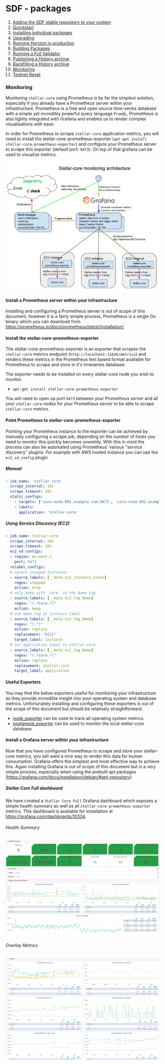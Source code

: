 # SDF - packages
  
1.  [Adding the SDF stable repository to your system](adding-the-sdf-stable-repository-to-your-system.md)
2.  [Quickstart](quickstart.md)
3.  [Installing individual packages](installing-individual-packages.md)
4.  [Upgrading](upgrading.md)
5.  [Running Horizon in production](running-horizon-in-production.md)
6.  [Building Packages](building-packages.md)
7.  [Running a Full Validator](running-a-full-validator.md)
8.  [Publishing a History archive](publishing-a-history-archive.md)
9.  [Backfilling a History archive](backfilling-a-history-archive.md)
10. [Monitoring](monitoring.md)
11. [Testnet Reset](testnet-reset.md)

### Monitoring
Monitoring `stellar-core` using Prometheus is by far the simplest solution, especially if you already have a Prometheus server within your infrastructure. Prometheus is a free and open source time-series database with a simple yet incredibly powerful query language `PromQL`, Prometheus is also tightly integrated with Grafana and enables us to render complex visualisations with ease.

In order for Prometheus to scrape `stellar-core` application metrics, you will need to install the stellar-core-prometheus-exporter (`apt-get install stellar-core-prometheus-exporter`) and configure your Prometheus server to scrape this exporter (default port: `9473`). On top of that grafana can be used to visualize metrics.

![Stellar Core Monitoring Reference Architecture](../images/stellar-core-monitoring-reference-architecture.png)

#### Install a Prometheus server within your infrastructure
Installing and configuring a Prometheus server is out of scope of this document, however it is a fairly simple process, Prometheus is a single Go binary which you can download from https://prometheus.io/docs/prometheus/latest/installation/.

#### Install the stellar-core-prometheus-exporter
The stellar-core-prometheus-exporter is an exporter that scrapes the `stellar-core` metrics endpoint (`http://localhost:11626/metrics`) and renders these metrics in the Prometheus text based format available for Prometheus to scrape and store in it's timeseries database.

The exporter needs to be installed on every stellar-core node you wish to monitor.

* `apt-get install stellar-core-prometheus-exporter`

You will need to open up port `9473` between your Prometheus server and all your `stellar-core` nodes for your Prometheus server to be able to scrape `stellar-core` metrics.

#### Point Prometheus to stellar-core-prometheus-exporter
Pointing your Prometheus instance to the exporter can be achieved by manually configuring a scrape job, depending on the number of hosts you need to monitor this quickly becomes unwieldy. With this in mind the process can also be automated using Prometheus' various "service discovery" plugins. For example with AWS hosted instance you can use the `ec2_sd_config` plugin.

##### Manual
```yaml
- job_name: 'stellar-core'
  scrape_interval: 10s
  scrape_timeout: 10s
  static_configs:
    - targets: ['core-node-001.example.com:9473', 'core-node-002.example.com:9473'] # stellar-core-prometheus-exporter default port is 9473
    - labels:
      application: 'stellar-core'
```

##### Using Service Discovery (EC2)
```yaml
- job_name: stellar-core
  scrape_interval: 10s
  scrape_timeout: 10s
  ec2_sd_configs:
  - region: eu-west-1
    port: 9473
  relabel_configs:
  # ignore stopped instances
  - source_labels: [__meta_ec2_instance_state]
    regex: stopped
    action: drop
  # only keep with `core` in the Name tag
  - source_labels: [__meta_ec2_tag_Name]
    regex: "(.*core.*)"
    action: keep
  # use Name tag as instance label
  - source_labels: [__meta_ec2_tag_Name]
    regex: "(.*)"
    action: replace
    replacement: "${1}"
    target_label: instance
  # set application label to stellar-core
  - source_labels: [__meta_ec2_tag_Name]
    regex: "(.*core.*)"
    action: replace
    replacement: stellar-core
    target_label: application
```

#### Useful Exporters

You may find the below exporters useful for monitoring your infrastructure as they provide incredible insight into your operating system and database metrics. Unfortunately installing and configuring these exporters is out of the scope of this document but should be relatively straightforward.

* [node_exporter](https://prometheus.io/docs/guides/node-exporter/) can be used to track all operating system metrics.
* [postgresql_exporter](https://github.com/wrouesnel/postgres_exporter) can be used to monitor the local stellar-core database.

#### Install a Grafana server within your infrastructure
Now that you have configured Prometheus to scrape and store your stellar-core metrics, you will want a nice way to render this data for human consumption. Grafana offers the simplest and most effective way to achieve this. Again installing Grafana is out of scope of this document but is a very simple process, especially when using the prebuilt apt packages (https://grafana.com/docs/installation/debian/#apt-repository)

##### Stellar Core Full dashboard
We have created a `Stellar Core Full` Grafana dashboard which exposes a simple health summary as well as all `stellar-core-prometheus-exporter` metrics. This dashboard is available for installation at https://grafana.com/dashboards/10334.

###### Health Summary
![Stellar Core Full Health Summary](../images/stellar-core-full-health-summary.png)

###### Overlay Metrics
![Stellar Core Full Overlay Metrics](../images/stellar-core-full-overlay-metrics.png)
